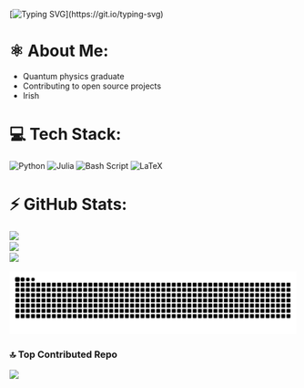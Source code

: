 <div align="left">
  
  [![Typing SVG](https://readme-typing-svg.demolab.com/?size=45&duration=2000&pause=100&color=FFFFFF&height=80&width=1000&lines=Hi👋;I'm+Dillon+Broaders;Welcome+to+my+GitHub+page!)](https://git.io/typing-svg)

</div>

# ⚛️  About Me:
- Quantum physics graduate
- Contributing to open source projects
- Irish

# 💻 Tech Stack:
![Python](https://img.shields.io/badge/python-3670A0?style=for-the-badge&logo=python&logoColor=ffdd54) ![Julia](https://img.shields.io/badge/-Julia-9558B2?style=for-the-badge&logo=julia&logoColor=white) ![Bash Script](https://img.shields.io/badge/bash_script-%23121011.svg?style=for-the-badge&logo=gnu-bash&logoColor=white) ![LaTeX](https://img.shields.io/badge/latex-%23008080.svg?style=for-the-badge&logo=latex&logoColor=white)

# ⚡ GitHub Stats:
![](https://github-readme-stats.vercel.app/api/top-langs/?username=dillon-broaders&theme=dark&hide_border=false&include_all_commits=false&count_private=false&layout=compact)</br>
![](https://nirzak-streak-stats.vercel.app/?user=dillon-broaders&theme=dark&hide_border=false)</br>
![](https://github-readme-stats.vercel.app/api?username=dillon-broaders&theme=dark&hide_border=false&include_all_commits=false&count_private=false)

<div align="center">
<picture>
  <source media="(prefers-color-scheme: dark)" srcset="https://raw.githubusercontent.com/dillon-broaders/dillon-broaders/output/github-contribution-grid-snake-dark.svg">
  <source media="(prefers-color-scheme: light)" srcset="https://raw.githubusercontent.com/dillon-broaders/dillon-broaders/output/github-contribution-grid-snake.svg">
  <img alt="github contribution grid snake animation" src="https://raw.githubusercontent.com/dillon-broaders/dillon-broaders/output/github-contribution-grid-snake.svg">
</picture>
</div>

### 🔝 Top Contributed Repo
![](https://github-contributor-stats.vercel.app/api?username=dillon-broaders&limit=5&theme=dark&combine_all_yearly_contributions=true)



